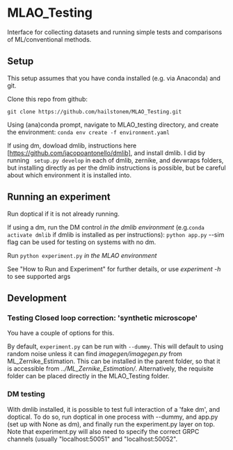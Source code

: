 # MLAO_Testing

Interface for collecting datasets and running simple tests and comparisons of ML/conventional methods.

## Setup

This setup assumes that you have conda installed (e.g. via Anaconda) and git.

Clone this repo from github:

```git clone https://github.com/hailstonem/MLAO_Testing.git```

Using (ana)conda prompt, navigate to MLAO_testing directory, and create the environment:
```conda env create -f environment.yaml```

If using dm, dowload dmlib, instructions here [https://github.com/jacopoantonello/dmlib], and install dmlib. I did by running
``` setup.py develop```
in each of dmlib, zernike, and devwraps folders, but installing directly as per the dmlib instructions is possible, but be careful about which environment it is installed into.

## Running an experiment

Run doptical if it is not already running.

If using a dm, run the DM control _in the dmlib environment_ (e.g.```conda activate dmlib``` if dmlib is installed as per instructions):
```python app.py```
--sim flag can be used for testing on systems with no dm.

Run ```python experiment.py``` _in the MLAO environment_

See "How to Run and Experiment" for further details, or use _experiment -h_ to see supported args

## Development

### Testing Closed loop correction: 'synthetic microscope'

You have a couple of options for this.

By default, ```experiment.py``` can be run with ```--dummy```. This will default to using random noise unless it can find _imagegen/imagegen.py_ from ML_Zernike_Estimation. This can be installed in the parent folder, so that it is accessible from _../ML_Zernike_Estimation/_. Alternatively, the requisite folder can be placed directly in the MLAO_Testing folder.

### DM testing 
With dmlib installed, it is possible to test full interaction of a 'fake dm', and doptical. To do so, run doptical in one process with --dummy, and app.py (set up with None as dm), and finally run the experiment.py layer on top. Note that experiment.py will also need to specify the correct GRPC channels (usually "localhost:50051" and "localhost:50052".
